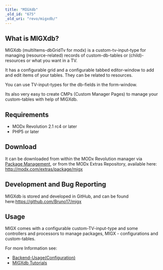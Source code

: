 ```yaml
---
title: "MIGXdb"
_old_id: "675"
_old_uri: "revo/migxdb/"
---
```


## What is MIGXdb? 

MIGXdb (multiItems-dbGridTv for modx) is a custom-tv-input-type for managing (resource-related) records of custom-db-tables or (child)-resources or what you want in a TV.

It has a configurable grid and a configurable tabbed editor-window to add and edit items of your tables. They can be related to resources.

You can use TV-input-types for the db-fields in the form-window.

Its also very easy to create CMPs (Custom Manager Pages) to manage your custom-tables with help of MIGXdb.

## Requirements 

- MODx Revolution 2.1 rc4 or later
- PHP5 or later

## Download 

It can be downloaded from within the MODx Revolution manager via [Package Management](developing-in-modx/advanced-development/package-management "Package Management"), or from the MODx Extras Repository, available here: <http://modx.com/extras/package/migx>

## Development and Bug Reporting 

MIGXdb is stored and developed in GitHub, and can be found here:<https://github.com/Bruno17/migx>

## Usage 

MIGX comes with a configurable custom-TV-input-type and some controllers and processors to manage packages, MIGX - configurations and custom-tables.

For more Information see:

- [Backend-Usage(Configuration)](/extras/migxdb/migxdb.configuration "MIGXdb.Configuration")
- [MIGXdb Tutorials](/extras/migxdb/migxdb.tutorials)